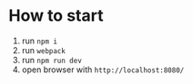 # How to start 

1. run `npm i`
2. run `webpack`
3. run `npm run dev`
4. open browser with `http://localhost:8080/`